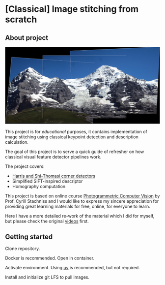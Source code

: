 # \[Classical\] Image stitching from scratch

## About project

![stitched images](doc/stitched_result.png)

This project is for *educational* purposes, it contains implementation of image stitching using classical keypoint detection and description calculation.

The goal of this project is to serve a quick guide of refresher on how classical visual feature detector pipelines work.

The project covers:

- [Harris and Shi-Thomasi corner detectors](00_keypoints.ipynb)
- Simplified SIFT-inspired descriptor
- Homography computation

This project is based on online course [Photogrammetric Computer Vision](https://www.ipb.uni-bonn.de/online-training-pcv/index.html) by Prof. Cyrill Stachniss and I would like to express my sincere appreciation for providing great learning materials for free, online, for everyone to learn.

Here I have a more detailed re-work of the material which I did for myself, but please check the original [videos](https://www.youtube.com/playlist?list=PLgnQpQtFTOGTPQhKBOGgjTgX-mzpsOGOX) first.

## Getting started

Clone repository.

Docker is recommended. Open in container.

Activate environment. Using [uv](https://docs.astral.sh/uv/) is recommended, but not required.

Install and initialize git LFS to pull images.

